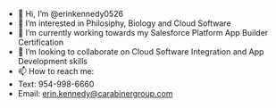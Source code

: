 - 👋 Hi, I’m @erinkennedy0526
- 👀 I’m interested in Philosiphy, Biology and Cloud Software
- 🌱 I’m currently working towards my Salesforce Platform App Builder Certification
- 💞️ I’m looking to collaborate on Cloud Software Integration and App Development skills 
- 📫 How to reach me:
-   Text: 954-998-6660
-   Email: erin.kennedy@carabinergroup.com

<!---
erinkennedy0526/erinkennedy0526 is a ✨ special ✨ repository because its `README.md` (this file) appears on your GitHub profile.
You can click the Preview link to take a look at your changes.
--->
